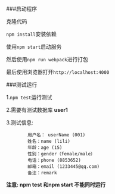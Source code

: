 

###启动程序

克隆代码

``npm install``安装依赖

使用``npm start``启动服务

然后使用``npm run webpack``进行打包

最后使用浏览器打开``http://localhost:4000``

###测试运行


1.``npm test``运行测试

2.需要有测试数据库 **user1**

3.测试信息: 
            
            用户名： userName (001)
            姓名：name (lili)
            年龄：age (15)
            性别：gender（female/male） 
            电话：phone (8853652)
            邮箱：email (1233445@qq.com)
            备注：remark

**注意: npm test 和npm start 不能同时运行**


